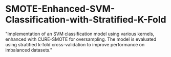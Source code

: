 # SMOTE-Enhanced-SVM-Classification-with-Stratified-K-Fold
"Implementation of an SVM classification model using various kernels, enhanced with CURE-SMOTE for oversampling. The model is evaluated using stratified k-fold cross-validation to improve performance on imbalanced datasets."
